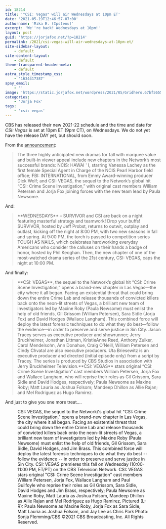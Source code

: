 ```yaml
---
id: 18214
title: '"CSI: Vegas" will air Wednesdays at 10pm ET'
date: '2021-05-19T12:46:57-07:00'
authorname: 'Mika E. (Ipstenu)'
excerpt: 'We''re back! Wednesdays at 10pm!'
layout: post
guid: 'https://jorjafox.net/?p=18214'
permalink: /2021/csi-vegas-will-air-wednesdays-at-10pm-et/
site-sidebar-layout:
    - default
site-content-layout:
    - default
theme-transparent-header-meta:
    - default
astra_style_timestamp_css:
    - '1634417387'
spay_email:
    - ''
image: 'https://static.jorjafox.net/wordpress/2021/05/Gridhero.67bf5655.c978x350.jpg'
categories:
    - 'Jorja Fox'
tags:
    - 'csi: vegas'
---
```


CBS has released their new 2021-22 schedule and the time and date for _CSI: Vegas_ is set at 10pm ET (9pm CT), on Wednesdays. We do not yet have the release DAY yet, but should soon.

From the <a href="https://www.viacomcbspressexpress.com/cbs-entertainment/shows/csi-vegas/releases/view?id=57660">announcement</a>:

<blockquote class="wp-block-quote">The three highly anticipated new dramas for fall with marquee value and built-in viewer appeal include new chapters in the Network’s most successful brands: NCIS: HAWAI ' I, starring Vanessa Lachey as the first female Special Agent in Charge of the NCIS Pearl Harbor field office; FBI: INTERNATIONAL, from Emmy Award-winning producer Dick Wolf; and CSI: VEGAS, the sequel to the Network’s global hit “CSI: Crime Scene Investigation,” with original cast members William Petersen and Jorja Fox joining forces with the new team lead by Paula Newsome.</blockquote>

And:

<blockquote class="wp-block-quote">**WEDNESDAYS** – SURVIVOR and CSI are back on a night featuring masterful strategy and teamwork! Drop your buffs! SURVIVOR, hosted by Jeff Probst, returns to outwit, outplay and outlast, kicking off the night at 8:00 PM, with two new seasons in fall and spring. At 9:00 PM, the torch is passed to competition series TOUGH AS NAILS, which celebrates hardworking everyday Americans who consider the calluses on their hands a badge of honor, hosted by Phil Keoghan. Then, the new chapter of one of the most-watched drama series of the 21st century, CSI: VEGAS, caps the night at 10:00 PM.</blockquote>

And finally:

<blockquote class="wp-block-quote">**CSI: VEGAS**, the sequel to the Network’s global hit “CSI: Crime Scene Investigation,” opens a brand-new chapter in Las Vegas—the city where it all began. Facing an existential threat that could bring down the entire Crime Lab and release thousands of convicted killers back onto the neon-lit streets of Vegas, a brilliant new team of investigators led by Maxine Roby (Paula Newsome) must enlist the help of old friends, Gil Grissom (William Petersen), Sara Sidle (Jorja Fox) and David Hodges (Wallace Langham). This combined force will deploy the latest forensic techniques to do what they do best—follow the evidence—in order to preserve and serve justice in Sin City. Jason Tracey serves as executive producer and showrunner; Jerry Bruckheimer, Jonathan Littman, KristieAnne Reed, Anthony Zuiker, Carol Mendelsohn, Ann Donahue, Craig O’Neill, William Petersen and Cindy Chvatal are also executive producers. Uta Briesewitz is an executive producer and directed (initial episode only) from a script by Tracey. The series is produced by CBS Studios in association with Jerry Bruckheimer Television.**CSI: VEGAS** stars original “CSI: Crime Scene Investigation” cast members William Petersen, Jorja Fox and Wallace Langham, who will reprise their roles as Gil Grissom, Sara Sidle and David Hodges, respectively; Paula Newsome as Maxine Roby; Matt Lauria as Joshua Folsom; Mandeep Dhillon as Allie Rajan; and Mel Rodriguez as Hugo Ramirez.</blockquote>

And just to give you one more treat....

<figure class="wp-block-image size-large"><img src="https://static.jorjafox.net/wordpress/2021/05/117596_3337bv3-2-960x640.jpg" alt="" class="wp-image-18215"/><figcaption>CSI: VEGAS, the sequel to the Network\'s global hit "CSI: Crime Scene Investigation," opens a brand-new chapter in Las Vegas, the city where it all began. Facing an existential threat that could bring down the entire Crime Lab and release thousands of convicted killers back onto the neon-lit streets of Vegas, a brilliant new team of investigators led by Maxine Roby (Paula Newsome) must enlist the help of old friends, Gil Grissom, Sara Sidle, David Hodges, and Jim Brass. This combined force will deploy the latest forensic techniques to do what they do best -- follow the evidence -- in order to preserve and serve justice in Sin City. CSI: VEGAS premieres this fall on Wednesday (10:00-11:00 PM, ET/PT) on the CBS Television Network.    CSI: VEGAS stars original "CSI: Crime Scene Investigation" cast members William Petersen, Jorja Fox, Wallace Langham and Paul Guilfoyle who reprise their roles as Gil Grissom, Sara Sidle, David Hodges and Jim Brass, respectively; Paula Newsome as Maxine Roby, Matt Lauria as Joshua Folsom, Mandeep Dhillon as Allie Rajan and Mel Rodriguez as Hugo Ramirez.    Pictured (L-R): Paula Newsome as Maxine Roby, Jorja Fox as Sara Sidle, Matt Lauria as Joshua Folsom, and Jay Lee as Chris Park    Photo: Sonja Flemming/CBS ©2021 CBS Broadcasting, Inc. All Rights Reserved.</figcaption></figure>


